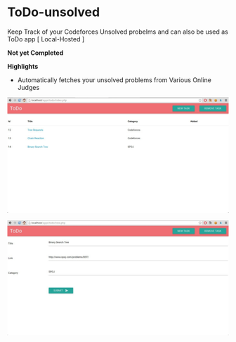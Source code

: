 # ToDo-unsolved
Keep Track of your Codeforces Unsolved probelms and can also be used as ToDo app [ Local-Hosted ]

**Not  yet Completed**

**Highlights**

* Automatically fetches your unsolved problems from Various Online Judges

![1](images/1.jpg " 1")

![2](images/2.jpg " 2")